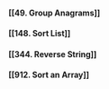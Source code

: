 #### **[[49. Group Anagrams]]**
#### **[[148. Sort List]]**
#### **[[344. Reverse String]]**
#### **[[912. Sort an Array]]**